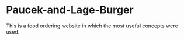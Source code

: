 # Paucek-and-Lage-Burger

This is a food ordering website in which the most useful concepts were used.
